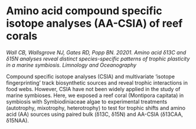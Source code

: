 # Amino acid compound specific isotope analyses (AA-CSIA) of reef corals
*Wall CB, Wallsgrove NJ, Gates RD, Popp BN. 20201. Amino acid δ13C and δ15N analyses reveal distinct species-specific patterns of trophic plasticity in a marine symbiosis. Limnology and Oceanography*  

Compound specific isotope analyses (CSIA) and multivariate ‘isotope fingerprinting’ track biosynthetic sources and reveal trophic interactions in food webs. However, CSIA have not been widely applied in the study of marine symbioses. Here, we exposed a reef coral (Montipora capitata) in symbiosis with Symbiodiniaceae algae to experimental treatments (autotrophy, mixotrophy, heterotrophy) to test for trophic shifts and amino acid (AA) sources using paired bulk (δ13C, δ15N) and AA-CSIA (δ13CAA, δ15NAA).

